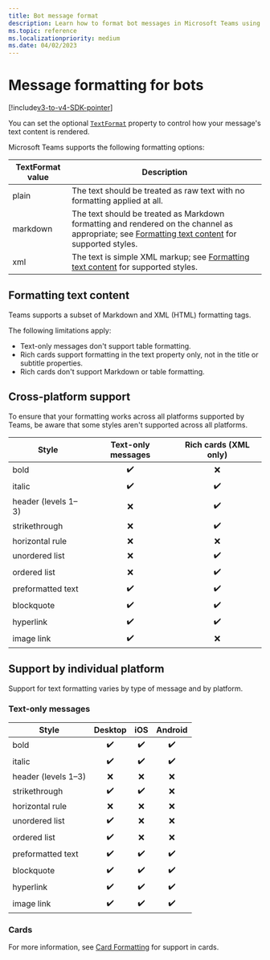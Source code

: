 ```yaml
---
title: Bot message format
description: Learn how to format bot messages in Microsoft Teams using Bot Framework SDK including Markdown and HTML tags with platform-specific limitations.
ms.topic: reference
ms.localizationpriority: medium
ms.date: 04/02/2023
---
```

# Message formatting for bots

[!include[v3-to-v4-SDK-pointer](~/includes/v3-to-v4-pointer-bots.md)]

You can set the optional [`TextFormat`](/bot-framework/dotnet/bot-builder-dotnet-create-messages#customizing-a-message) property to control how your message's text content is rendered.

Microsoft Teams supports the following formatting options:

| TextFormat value | Description |
| --- | --- |
| plain | The text should be treated as raw text with no formatting applied at all. |
| markdown | The text should be treated as Markdown formatting and rendered on the channel as appropriate; see [Formatting text content](#formatting-text-content) for supported styles. |
| xml | The text is simple XML markup; see [Formatting text content](#formatting-text-content) for supported styles. |

## Formatting text content

Teams supports a subset of Markdown and XML (HTML) formatting tags.

The following limitations apply:

* Text-only messages don't support table formatting.
* Rich cards support formatting in the text property only, not in the title or subtitle properties.
* Rich cards don't support Markdown or table formatting.

## Cross-platform support

To ensure that your formatting works across all platforms supported by Teams, be aware that some styles aren't supported across all platforms.

| Style                     | Text-only messages | Rich cards (XML only) |
| ---                       | :---: | :---: |
| bold                      | ✔️️ | ❌ |
| italic                    | ✔️ | ✔️ |
| header (levels 1&ndash;3) | ❌ | ✔️ |
| strikethrough             | ❌ | ✔️ |
| horizontal rule           | ❌ | ❌ |
| unordered list            | ❌ | ✔️ |
| ordered list              | ❌ | ✔️ |
| preformatted text         | ✔️ | ✔️ |
| blockquote                | ✔️ | ✔️ |
| hyperlink                 | ✔️ | ✔️ |
| image link                | ✔️ | ❌ |

## Support by individual platform

Support for text formatting varies by type of message and by platform.

### Text-only messages

| Style                     | Desktop | iOS | Android |
| ---                       | :---: | :---: | :---: |
| bold                      | ✔️ | ✔️ | ✔️ |
| italic                    | ✔️ | ✔️ | ✔️ |
| header (levels 1&ndash;3) | ❌ | ❌ | ❌ |
| strikethrough             | ✔️ | ✔️ | ❌ |
| horizontal rule           | ❌ | ❌ | ❌ |
| unordered list            | ✔️ | ❌ | ❌ |
| ordered list              | ✔️ | ❌ | ❌ |
| preformatted text         | ✔️ | ✔️ | ✔️ |
| blockquote                | ✔️ | ✔️ | ✔️ |
| hyperlink                 | ✔️ | ✔️ | ✔️ |
| image link                | ✔️ | ✔️ | ✔️ |

### Cards

For more information, see [Card Formatting](~/task-modules-and-cards/cards/cards-format.md) for support in cards.

